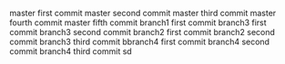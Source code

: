 master first commit
master second commit
master third commit
master fourth commit
master fifth commit
branch1 first commit
branch3 first commit
branch3 second commit
branch2 first commit
branch2 second commit
branch3 third commit
bbranch4 first commit
branch4 second commit
branch4 third commit
sd
